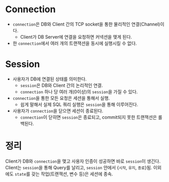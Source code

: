 # Connection
- `connection`은 DB와 Client 간의 TCP socket을 통한 물리적인 연결(Channel)이다.
	- Client가 DB Server에 연결을 요청하면 커넥션을 맺게 된다.
- 한 `connection`에서 여러 개의 트랜잭션을 동시에 실행시킬 수 없다.
# Session
- 사용자가 DB에 연결된 상태를 의미한다.
	- `session`은 DB와 Client 간의 논리적인 연결.
	- `connection` 하나 당 여러 개(0이상)의 `session`을 가질 수 있다.
- `connection`을 통한 모든 요청은 세션을 통해서 실행.
	- 쉽게 말해서 실제 SQL 쿼리 실행은 `session`을 통해 이루어진다.
- 사용자가 `connection`을 닫으면 세션이 종료된다.
	- `connection`이 닫히면 `session`은 종료되고, commit되지 못한 트랜잭션은 롤백된다.

# 정리
Client가 DB와 `connection`을 맺고 사용자 인증이 성공하면 바로 `session`이 생긴다.
Client는 `session`을 통해 Query를 날리고, `session` 안에서 {`시작`, `유지`, `종료`}됨.
이외에도 `state`를 갖는 작업(트랜잭션, 변수 등)은 세션에 종속.
